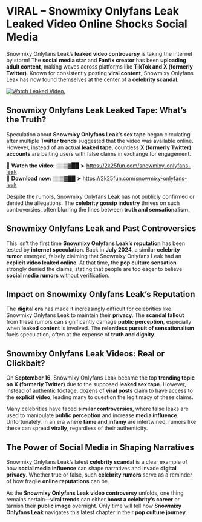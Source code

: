 # VIRAL – Snowmixy Onlyfans Leak Leaked Video Online Shocks Social Media 

Snowmixy Onlyfans Leak’s **leaked video controversy** is taking the internet by storm! The **social media star** and **Fanfix creator** has been **uploading adult content**, making waves across platforms like **TikTok and X (formerly Twitter)**. Known for consistently posting **viral content**, Snowmixy Onlyfans Leak has now found themselves at the center of a **celebrity scandal**.  

[![Watch Leaked Video.](https://miro.medium.com/v2/resize:fit:828/format:webp/1*cilzJN44JGOrTw9NJCrNHA.gif "Watch Leaked Video")](https://2k25fun.com/snowmixy-onlyfans-leak)

## **Snowmixy Onlyfans Leak Leaked Tape: What’s the Truth?**  
Speculation about **Snowmixy Onlyfans Leak’s sex tape** began circulating after multiple **Twitter trends** suggested that the video was available online. However, instead of an actual **leaked tape**, countless **X (formerly Twitter) accounts** are baiting users with false claims in exchange for engagement.  

🔹 **Watch the video:** ░░▒▓██ ➤ https://2k25fun.com/snowmixy-onlyfans-leak  
🔹 **Download now:** ░░▒▓██ ➤ https://2k25fun.com/snowmixy-onlyfans-leak  

Despite the rumors, Snowmixy Onlyfans Leak has not publicly confirmed or denied the allegations. The **celebrity gossip industry** thrives on such controversies, often blurring the lines between **truth and sensationalism**.  

## **Snowmixy Onlyfans Leak and Past Controversies**  
This isn’t the first time **Snowmixy Onlyfans Leak’s reputation** has been tested by **internet speculation**. Back in **July 2024**, a similar **celebrity rumor** emerged, falsely claiming that Snowmixy Onlyfans Leak had an **explicit video leaked online**. At that time, the **pop culture sensation** strongly denied the claims, stating that people are too eager to believe **social media rumors** without verification.  

## **Impact on Snowmixy Onlyfans Leak’s Reputation**  
The **digital era** has made it increasingly difficult for celebrities like Snowmixy Onlyfans Leak to maintain their **privacy**. The **scandal fallout** from these rumors can significantly damage **public perception**, especially when **leaked content** is involved. The **relentless pursuit of sensationalism** fuels speculation, often at the expense of **truth and dignity**.  

## **Snowmixy Onlyfans Leak Videos: Real or Clickbait?**  
On **September 16**, Snowmixy Onlyfans Leak became the top **trending topic on X (formerly Twitter)** due to the supposed **leaked sex tape**. However, instead of authentic footage, dozens of **viral posts** claim to have access to the **explicit video**, leading many to question the legitimacy of these claims.  

Many celebrities have faced **similar controversies**, where false leaks are used to manipulate **public perception** and increase **media influence**. Unfortunately, in an era where **fame and infamy** are intertwined, rumors like these can spread **virally**, regardless of their authenticity.  

## **The Power of Social Media in Shaping Narratives**  
Snowmixy Onlyfans Leak’s latest **celebrity scandal** is a clear example of how **social media influence** can shape narratives and invade **digital privacy**. Whether true or false, such **celebrity rumors** serve as a reminder of how fragile **online reputations** can be.  

As the **Snowmixy Onlyfans Leak video controversy** unfolds, one thing remains certain—**viral trends** can either **boost a celebrity’s career** or tarnish their **public image** overnight. Only time will tell how **Snowmixy Onlyfans Leak** navigates this latest chapter in their **pop culture journey**. 